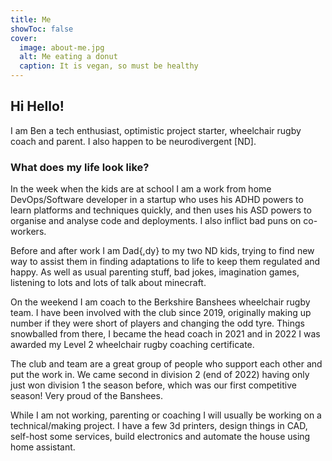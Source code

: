```yaml
---
title: Me
showToc: false
cover:
  image: about-me.jpg
  alt: Me eating a donut
  caption: It is vegan, so must be healthy
---
```


## Hi Hello!
I am Ben a tech enthusiast, optimistic project starter, wheelchair rugby coach and parent. I also happen to be neurodivergent [ND].

### What does my life look like?
In the week when the kids are at school I am a work from home DevOps/Software developer in a startup who uses his ADHD powers to learn platforms and techniques quickly, and then uses his ASD powers to organise and analyse code and deployments. I also inflict bad puns on co-workers.

Before and after work I am Dad{,dy} to my two ND kids, trying to find new way to assist them in finding adaptations to life to keep them regulated and happy. As well as usual parenting stuff, bad jokes, imagination games, listening to lots and lots of talk about minecraft.

On the weekend I am coach to the Berkshire Banshees wheelchair rugby team. I have been involved with the club since 2019, originally making up number if they were short of players and changing the odd tyre. Things snowballed from there, I became the head coach in 2021 and in 2022 I was awarded my Level 2 wheelchair rugby coaching certificate.

The club and team are a great group of people who support each other and put the work in. We came second in division 2 (end of 2022) having only just won division 1 the season before, which was our first competitive season! Very proud of the Banshees.

While I am not working, parenting or coaching I will usually be working on a technical/making project. I have a few 3d printers, design things in CAD, self-host some services, build electronics and automate the house using home assistant.